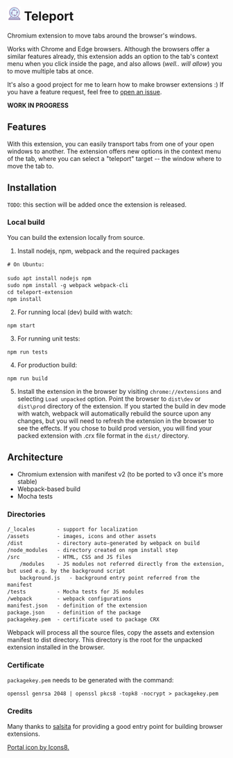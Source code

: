 # ![icon](/assets/teleport32x32.png) Teleport
Chromium extension to move tabs around the browser's windows. 

Works with Chrome and Edge browsers. Although the browsers offer a similar features already, this extension adds an option to the tab's context menu when you click inside the page, and also allows (_well.. will allow_) you to move multiple tabs at once. 

It's also a good project for me to learn how to make browser extensions :) If you have a feature request, feel free to [open an issue](https://github.com/vajsm/teleport-extension/issues).

**WORK IN PROGRESS**

## Features
With this extension, you can easily transport tabs from one of your open windows to another. The extension offers new options in the context menu of the tab, where you can select a "teleport" target -- the window where to move the tab to.

## Installation
`TODO`: this section will be added once the extension is released. 

### Local build
You can build the extension locally from source. 

1. Install nodejs, npm, webpack and the required packages
```
# On Ubuntu:

sudo apt install nodejs npm 
sudo npm install -g webpack webpack-cli
cd teleport-extension
npm install
```
2. For running local (dev) build with watch:
```
npm start
```
3. For running unit tests:
```
npm run tests
```
4. For production build:
```
npm run build
```
5. Install the extension in the browser by visiting `chrome://extensions` and selecting `Load unpacked` option. Point the browser to `dist\dev` or `dist\prod` directory of the extension. If you started the build in dev mode with watch, webpack will automatically rebuild the source upon any changes, but you will need to refresh the extension in the browser to see the effects. If you chose to build prod version, you will find your packed extension with .crx file format in the `dist/` directory.

## Architecture
* Chromium extension with manifest v2 (to be ported to v3 once it's more stable)
* Webpack-based build
* Mocha tests

### Directories
```
/_locales       - support for localization
/assets         - images, icons and other assets
/dist           - directory auto-generated by webpack on build
/node_modules   - directory created on npm install step
/src            - HTML, CSS and JS files
    /modules    - JS modules not referred directly from the extension, but used e.g. by the background script
    background.js   - background entry point referred from the manifest
/tests          - Mocha tests for JS modules
/webpack        - webpack configurations
manifest.json   - definition of the extension
package.json    - definition of the package
packagekey.pem  - certificate used to package CRX

```
Webpack will process all the source files, copy the assets and extension manifest to dist directory. This directory is the root for the unpacked extension installed in the browser.

### Certificate
`packagekey.pem` needs to be generated with the command:
```
openssl genrsa 2048 | openssl pkcs8 -topk8 -nocrypt > packagekey.pem
```

### Credits
Many thanks to [salsita](https://github.com/salsita/chrome-extension-skeleton) for providing a good entry point for building browser extensions.

[Portal icon by Icons8.](https://icons8.com/icon/Z6mGeoFxQMQY/portal)
